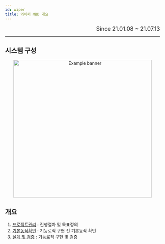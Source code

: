 ```yaml
---
id: wiper
title: 와이퍼 MBD 개요
---
```


<div align="right">
  <font size="4">
    Since 21.01.08 ~ 21.07.13
  </font>
</div>

---

## 시스템 구성

<p align="center">
	<img
		src={require('/img/2_mbd/img4_1_wiper_system.png').default}
		width="450"
		alt="Example banner"
	/>
</p>

## 개요

1. [프로젝트관리](./wiper/wiper_plan) : 진행절차 및 목표정의
2. [기본동작확인](./wiper/wiper_devenv) : 기능로직 구현 전 기본동작 확인
3. [설계 및 검증](./wiper/wiper_verify) : 기능로직 구현 및 검증

